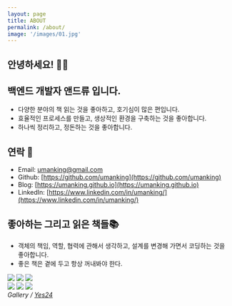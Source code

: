 ```yaml
---
layout: page
title: ABOUT
permalink: /about/
image: '/images/01.jpg'
---
```


## 안녕하세요! 🙋‍♂️
## 백엔드 개발자 앤드류 입니다. 

- 다양한 분야의 책 읽는 것을 좋아하고, 호기심이 많은 편입니다. 
- 효율적인 프로세스를 만들고, 생상적인 환경을 구축하는 것을 좋아합니다. 
- 하나씩 정리하고, 정돈하는 것을 좋아합니다. 


## 연락 📧
- Email: [umanking@gmail.com](mailto:umanking@gmail.com)
- Github: [https://github.com/umanking](https://github.com/umanking)
- Blog: [https://umanking.github.io](https://umanking.github.io)
- LinkedIn: [https://www.linkedin.com/in/umanking/](https://www.linkedin.com/in/umanking/)


## 좋아하는 그리고 읽은 책들📚
- 객체의 책임, 역할, 협력에 관해서 생각하고, 설계를 변경해 가면서 코딩하는 것을 좋아합니다.
- 좋은 책은 곁에 두고 항상 꺼내봐야 한다.
<div class="gallery-box">
  <div class="gallery">
    <img src="http://image.yes24.com/goods/74219491/XL">
    <img src="http://image.yes24.com/goods/7951038/XL">
    <img src="http://image.yes24.com/goods/11681152/XL">
  </div>
  <div class="gallery">
    <img src="http://image.yes24.com/momo/TopCate511/MidCate005/51040273.jpg">
    <img src="http://image.yes24.com/goods/1778966/XL">
    <img src="http://image.yes24.com/goods/65551284/XL">
  </div>
  <em>Gallery / <a href="http://www.yes24.com/" target="_blank">Yes24</a></em>
</div>